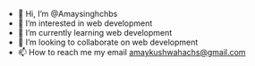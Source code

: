 - 👋 Hi, I’m @Amaysinghchbs
- 👀 I’m interested in web development 
- 🌱 I’m currently learning web development 
- 💞️ I’m looking to collaborate on web development 
- 📫 How to reach me  my email amaykushwahachs@gmail.com

<!---
Amaysinghchbs/Amaysinghchbs is a ✨ special ✨ repository because its `README.md` (this file) appears on your GitHub profile.
You can click the Preview link to take a look at your changes.
--->
